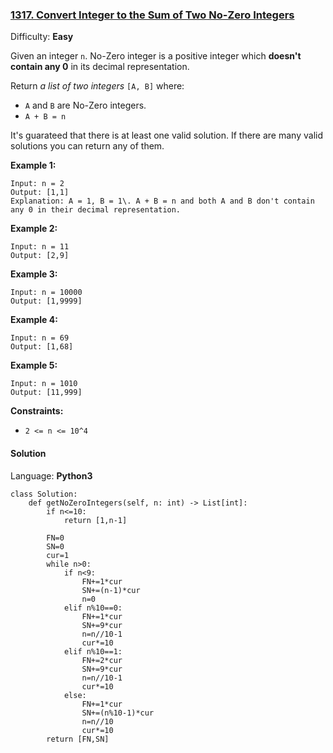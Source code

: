 ### [1317\. Convert Integer to the Sum of Two No-Zero Integers](https://leetcode.com/problems/convert-integer-to-the-sum-of-two-no-zero-integers/)

Difficulty: **Easy**


Given an integer `n`. No-Zero integer is a positive integer which **doesn't contain any 0** in its decimal representation.

Return _a list of two integers_ `[A, B]` where:

*   `A` and `B` are No-Zero integers.
*   `A + B = n`

It's guarateed that there is at least one valid solution. If there are many valid solutions you can return any of them.

**Example 1:**

```
Input: n = 2
Output: [1,1]
Explanation: A = 1, B = 1\. A + B = n and both A and B don't contain any 0 in their decimal representation.
```

**Example 2:**

```
Input: n = 11
Output: [2,9]
```

**Example 3:**

```
Input: n = 10000
Output: [1,9999]
```

**Example 4:**

```
Input: n = 69
Output: [1,68]
```

**Example 5:**

```
Input: n = 1010
Output: [11,999]
```

**Constraints:**

*   `2 <= n <= 10^4`


#### Solution

Language: **Python3**

```python3
class Solution:
    def getNoZeroIntegers(self, n: int) -> List[int]:
        if n<=10:
            return [1,n-1]
        
        FN=0
        SN=0
        cur=1
        while n>0:
            if n<9:
                FN+=1*cur
                SN+=(n-1)*cur
                n=0
            elif n%10==0:
                FN+=1*cur
                SN+=9*cur
                n=n//10-1
                cur*=10
            elif n%10==1:
                FN+=2*cur
                SN+=9*cur
                n=n//10-1
                cur*=10
            else:
                FN+=1*cur
                SN+=(n%10-1)*cur
                n=n//10
                cur*=10
        return [FN,SN]
```